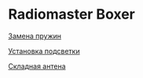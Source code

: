 # Radiomaster Boxer

[Замена пружин](https://www.youtube.com/watch?v=k5VLHov4x4A)

[Установка подсветки](https://www.youtube.com/watch?v=gxHGiLwusq0)

[Складная антена](https://www.youtube.com/watch?v=WbScubajNMg)

